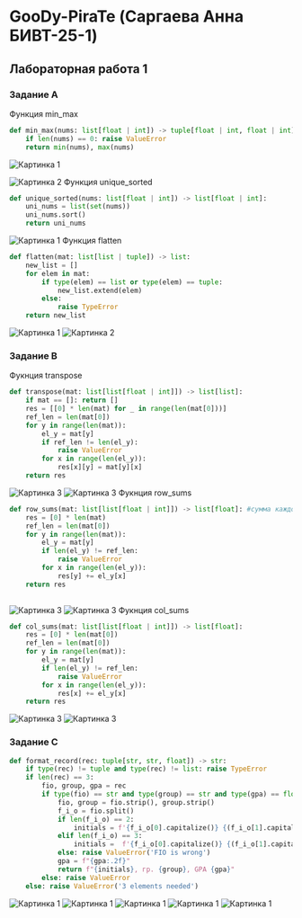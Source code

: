 
# GooDy-PiraTe (Саргаева Анна БИВТ-25-1)

## Лабораторная работа 1

### Задание A
Функция min_max
```python
def min_max(nums: list[float | int]) -> tuple[float | int, float | int]:
    if len(nums) == 0: raise ValueError
    return min(nums), max(nums)
```
![Картинка 1](python_labs/images/lab2/arrays_min_max.png)

![Картинка 2](../images/lab2/arrays_min_max_error.png)
Функция unique_sorted
```python
def unique_sorted(nums: list[float | int]) -> list[float | int]:
    uni_nums = list(set(nums))
    uni_nums.sort() 
    return uni_nums
```
![Картинка 1](./images/lab2/arrays_unique_sorted.png)
Функция flatten
```python
def flatten(mat: list[list | tuple]) -> list:
    new_list = []
    for elem in mat:
        if type(elem) == list or type(elem) == tuple:
            new_list.extend(elem)
        else: 
            raise TypeError
    return new_list
```
![Картинка 1](./images/lab2/arrays_flatten.png)
![Картинка 2](./images/lab2/arrays_flatten_error.png)


### Задание B
Фукнция transpose
```python
def transpose(mat: list[list[float | int]]) -> list[list]:
    if mat == []: return []
    res = [[0] * len(mat) for _ in range(len(mat[0]))]
    ref_len = len(mat[0])
    for y in range(len(mat)): 
        el_y = mat[y]
        if ref_len != len(el_y):
            raise ValueError
        for x in range(len(el_y)): 
            res[x][y] = mat[y][x]
    return res
```
![Картинка 3](./images/lab2/matrix_transpose.png)
![Картинка 3](./images/lab2/matrix_transpose_error.png)
Фукнция row_sums
```python
def row_sums(mat: list[list[float | int]]) -> list[float]: #сумма каждой строки
    res = [0] * len(mat)
    ref_len = len(mat[0])
    for y in range(len(mat)):
        el_y = mat[y]
        if len(el_y) != ref_len:
            raise ValueError
        for x in range(len(el_y)):
            res[y] += el_y[x]
    return res
            
```
![Картинка 3](./images/lab2/matrix_row_sums.png)
![Картинка 3](./images/lab2/matrix_row_sums_error.png)
Фукнция col_sums
```python
def col_sums(mat: list[list[float | int]]) -> list[float]:
    res = [0] * len(mat[0]) 
    ref_len = len(mat[0])
    for y in range(len(mat)):
        el_y = mat[y]
        if len(el_y) != ref_len:
            raise ValueError
        for x in range(len(el_y)):
            res[x] += el_y[x]
    return res
```
![Картинка 3](./images/lab2/matrix_col_sums.png)
![Картинка 3](./images/lab2/matrix_col_sums_error.png)


### Задание C
```python
def format_record(rec: tuple[str, str, float]) -> str:
    if type(rec) != tuple and type(rec) != list: raise TypeError
    if len(rec) == 3:
        fio, group, gpa = rec
        if type(fio) == str and type(group) == str and type(gpa) == float:
            fio, group = fio.strip(), group.strip()
            f_i_o = fio.split()
            if len(f_i_o) == 2:
                initials = f'{f_i_o[0].capitalize()} {(f_i_o[1].capitalize())[0]}.'
            elif len(f_i_o) == 3:
                initials =  f'{f_i_o[0].capitalize()} {(f_i_o[1].capitalize())[0]}.{(f_i_o[2].capitalize())[0]}.'
            else: raise ValueError('FIO is wrong')
            gpa = f"{gpa:.2f}"
            return f"{initials}, гр. {group}, GPA {gpa}"
        else: raise ValueError
    else: raise ValueError('3 elements needed')
```
![Картинка 1](./images/lab2/tuples.png)
![Картинка 1](./images/lab2/tuples_wrong_gpa.png)
![Картинка 1](./images/lab2/tuples_wrong_group.png)
![Картинка 1](./images/lab2/tuples_wrong_type_fio.png)
![Картинка 1](./images/lab2/tuples_wrong_value_fio.png)


